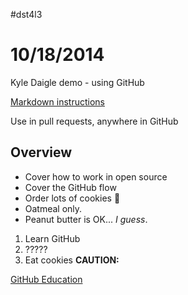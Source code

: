 #dst4l3

10/18/2014
======

Kyle Daigle demo - using GitHub

[Markdown instructions](https://help.github.com/articles/github-flavored-markdown/) 

Use in pull requests, anywhere in GitHub

## Overview
* Cover how to work in open source
* Cover the GitHub flow
* Order lots of cookies :cookie:
*   Oatmeal only.
*   Peanut butter is OK... *I guess*.

1. Learn GitHub
2. ?????
3. Eat cookies
**CAUTION:** 

[GitHub Education](https://github.com/edu)

